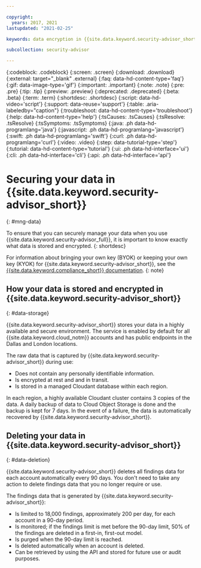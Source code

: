 ```yaml
---

copyright:
  years: 2017, 2021
lastupdated: "2021-02-25"

keywords: data encryption in {{site.data.keyword.security-advisor_short}}, data storage for {{site.data.keyword.security-advisor_short}}, personal data in {{site.data.keyword.security-advisor_short}}, data deletion for {{site.data.keyword.security-advisor_short}}, data in {{site.data.keyword.security-advisor_short}}, data security in {{site.data.keyword.security-advisor_short}}

subcollection: security-advisor

---
```


{:codeblock: .codeblock}
{:screen: .screen}
{:download: .download}
{:external: target="_blank" .external}
{:faq: data-hd-content-type='faq'}
{:gif: data-image-type='gif'}
{:important: .important}
{:note: .note}
{:pre: .pre}
{:tip: .tip}
{:preview: .preview}
{:deprecated: .deprecated}
{:beta: .beta}
{:term: .term}
{:shortdesc: .shortdesc}
{:script: data-hd-video='script'}
{:support: data-reuse='support'}
{:table: .aria-labeledby="caption"}
{:troubleshoot: data-hd-content-type='troubleshoot'}
{:help: data-hd-content-type='help'}
{:tsCauses: .tsCauses}
{:tsResolve: .tsResolve}
{:tsSymptoms: .tsSymptoms}
{:java: .ph data-hd-programlang='java'}
{:javascript: .ph data-hd-programlang='javascript'}
{:swift: .ph data-hd-programlang='swift'}
{:curl: .ph data-hd-programlang='curl'}
{:video: .video}
{:step: data-tutorial-type='step'}
{:tutorial: data-hd-content-type='tutorial'}
{:ui: .ph data-hd-interface='ui'}
{:cli: .ph data-hd-interface='cli'}
{:api: .ph data-hd-interface='api'}


# Securing your data in {{site.data.keyword.security-advisor_short}}
{: #mng-data}

To ensure that you can securely manage your data when you use {{site.data.keyword.security-advisor_full}}, it is important to know exactly what data is stored and encrypted.
{: shortdesc}


For information about bringing your own key (BYOK) or keeping your own key (KYOK) for {{site.data.keyword.security-advisor_short}}, see the [{{site.data.keyword.compliance_short}} documentation](/docs/security-compliance?topic=security-compliance-data-storage).
{: note}


## How your data is stored and encrypted in {{site.data.keyword.security-advisor_short}}
{: #data-storage} 

{{site.data.keyword.security-advisor_short}} stores your data in a highly available and secure environment. The service is enabled by default for all {{site.data.keyword.cloud_notm}} accounts and has public endpoints in the Dallas and London locations.

The raw data that is captured by {{site.data.keyword.security-advisor_short}} during use: 

* Does not contain any personally identifiable information.
* Is encrypted at rest and and in transit.
* Is stored in a managed Cloudant database within each region. 

In each region, a highly available Cloudant cluster contains 3 copies of the data. A daily backup of data to Cloud Object Storage is done and the backup is kept for 7 days. In the event of a failure, the data is automatically recovered by {{site.data.keyword.security-advisor_short}}.

## Deleting your data in {{site.data.keyword.security-advisor_short}}
{: #data-deletion}

{{site.data.keyword.security-advisor_short}} deletes all findings data for each account automatically every 90 days. You don't need to take any action to delete findings data that you no longer require or use.

The findings data that is generated by {{site.data.keyword.security-advisor_short}}:

* Is limited to 18,000 findings, approximately 200 per day, for each account in a 90-day period.
* Is monitored; if the findings limit is met before the 90-day limit, 50% of the findings are deleted in a first-in, first-out model. 
* Is purged when the 90-day limit is reached.
* Is deleted automatically when an account is deleted.
* Can be retrieved by using the API and stored for future use or audit purposes.



